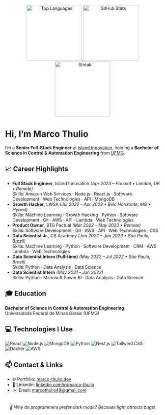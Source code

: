 <!-- README.md -->

<div align="center">
  <!-- GitHub Stats -->
  <a href="https://github.com/marcotvarau">
    <img loading="lazy" height="180em"
      src="https://github-readme-stats.vercel.app/api/top-langs/?username=diego3g&layout=compact&langs_count=7&theme=dracula"
      alt="Top Languages" />
    <img loading="lazy" height="180em"
      src="https://github-readme-stats.vercel.app/api?username=diego3g&show_icons=true&theme=dracula&include_all_commits=true&count_private=true"
      alt="GitHub Stats" />
    <img loading="lazy" height = "180rem"
      src = "https://github-readme-streak-stats.herokuapp.com/?user=diego3g&theme=dracula&hide_border=true"
      alt = "Streak" />
  </a>
</div>

<div lang="en">

  <h1>Hi, I’m Marco Thulio</h1>
  <p>
    I’m a <strong>Senior Full-Stack Engineer</strong> at
    <a href="https://island.marco-thulio.dev" target="_blank">Island Innovation</a>,
    holding a <strong>Bachelor of Science in Control & Automation Engineering</strong>
    from <a href="https://www.ufmg.br" target="_blank">UFMG</a>.
  </p>

  <h2>📈 Career Highlights</h2>
  <ul>
    <li>
      <strong>Full Stack Engineer</strong>, Island Innovation  
      <em>(Apr 2023 – Present • London, UK • Remote)</em><br/>
      Skills: Amazon Web Services · Node.js · React.js · Software Development · Web Technologies · API · MongoDB
    </li>
    <li>
      <strong>Growth Hacker</strong>, LWSA  
      <em>(Jul 2022 – Apr 2023 • Belo Horizonte, MG • Hybrid)</em><br/>
      Skills: Machine Learning · Growth Hacking · Python · Software Development · Git · AWS · API · Lambda · Web Technologies
    </li>
    <li>
      <strong>Product Owner</strong>, BTG Pactual  
      <em>(Mar 2022 – May 2023 • Remote)</em><br/>
      Skills: Software Development · Git · AWS · API · Web Technologies · CSS
    </li>
    <li>
      <strong>Data Scientist Jr.</strong>, CS Academy  
      <em>(Jan 2022 – Jan 2023 • São Paulo, Brazil)</em><br/>
      Skills: Machine Learning · Python · Software Development · CRM · AWS Lambda · Web Technologies
    </li>
    <li>
      <strong>Data Scientist Intern (Full-time)</strong>  
      <em>(May 2022 – Jul 2022 • São Paulo, Brazil)</em><br/>
      Skills: Python · Data Analysis · Data Science
    </li>
    <li>
      <strong>Data Scientist Intern</strong>  
      <em>(May 2021 – Jan 2022)</em><br/>
      Skills: Python · Microsoft Power BI · Data Analysis · Data Science
    </li>
  </ul>

  <h2>🎓 Education</h2>
  <p>
    <strong>Bachelor of Science in Control & Automation Engineering</strong><br/>
    Universidade Federal de Minas Gerais (UFMG)
  </p>

  <h2>💻 Technologies I Use</h2>
  <div id="tech-skills">
    <img src="https://img.shields.io/badge/React-20232A?style=for-the-badge&logo=react&logoColor=61DAFB" alt="React" />
    <img src="https://img.shields.io/badge/Node.js-339933?style=for-the-badge&logo=node.js&logoColor=white" alt="Node.js" />
    <img src="https://img.shields.io/badge/MongoDB-47A248?style=for-the-badge&logo=mongodb&logoColor=white" alt="MongoDB" />
    <img src="https://img.shields.io/badge/Python-3776AB?style=for-the-badge&logo=python&logoColor=white" alt="Python" />
    <img src="https://img.shields.io/badge/Next.js-000000?style=for-the-badge&logo=next.js&logoColor=white" alt="Next.js" />
    <img src="https://img.shields.io/badge/Tailwind_CSS-06B6D4?style=for-the-badge&logo=tailwind-css&logoColor=white" alt="Tailwind CSS" />
    <img src="https://img.shields.io/badge/Docker-2496ED?style=for-the-badge&logo=docker&logoColor=white" alt="Docker" />
    <img src="https://img.shields.io/badge/AWS-232F3E?style=for-the-badge&logo=amazon-aws&logoColor=white" alt="AWS" />
  </div>

  <h2>📫 Contact & Links</h2>
  <ul>
    <li>🌐 Portfolio: <a href="https://www.marco-thulio.dev">marco-thulio.dev</a></li>
    <li>🔗 LinkedIn: <a href="https://www.linkedin.com/in/marco-thulio/">linkedin.com/in/marco-thulio</a></li>
    <li>✉️ Email: <a href="mailto:marcothulio49@gmail.com">marcothulio49@gmail.com</a></li>
  </ul>

  <p style="margin-top:2rem; text-align:center; font-style:italic;">
    👾  Why do programmers prefer dark mode? Because light attracts bugs!
  </p>

</div>
